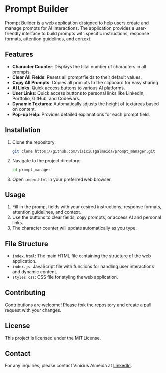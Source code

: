 # Prompt Builder

Prompt Builder is a web application designed to help users create and manage prompts for AI interactions. The application provides a user-friendly interface to build prompts with specific instructions, response formats, attention guidelines, and context.

## Features

- **Character Counter**: Displays the total number of characters in all prompts.
- **Clear All Fields**: Resets all prompt fields to their default values.
- **Copy All Prompts**: Copies all prompts to the clipboard for easy sharing.
- **AI Links**: Quick access buttons to various AI platforms.
- **User Links**: Quick access buttons to personal links like LinkedIn, Portfolio, GitHub, and Codewars.
- **Dynamic Textarea**: Automatically adjusts the height of textareas based on content.
- **Pop-up Help**: Provides detailed explanations for each prompt field.

## Installation

1. Clone the repository:
    ```bash
    git clone https://github.com/Viniciusgalmeida/prompt_manager.git
    ```
2. Navigate to the project directory:
    ```bash
    cd prompt_manager
    ```
3. Open `index.html` in your preferred web browser.

## Usage

1. Fill in the prompt fields with your desired instructions, response formats, attention guidelines, and context.
2. Use the buttons to clear fields, copy prompts, or access AI and personal links.
3. The character counter will update automatically as you type.

## File Structure

- `index.html`: The main HTML file containing the structure of the web application.
- `index.js`: JavaScript file with functions for handling user interactions and dynamic content.
- `styles.css`: CSS file for styling the web application.

## Contributing

Contributions are welcome! Please fork the repository and create a pull request with your changes.

## License

This project is licensed under the MIT License.

## Contact

For any inquiries, please contact Vinicius Almeida at [LinkedIn](https://www.linkedin.com/in/viniciusgalmeida/).

